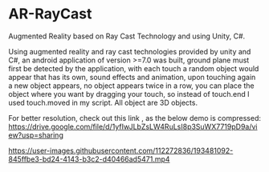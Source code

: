 # AR-RayCast
Augmented Reality based on Ray Cast Technology and using Unity, C#.

Using augmented reality and ray cast technologies provided by unity and C#, an android application of version >=7.0 was built,
ground plane must first be detected by the application,
with each touch a random object would appear that has its own, sound effects and animation,
upon touching again a new object appears,
no object appears twice in a row,
you can place the object where you want by dragging your touch, so instead of touch.end I used touch.moved in my script.
All object are 3D objects.

For better resolution, check out this link , as the below demo is compressed:
https://drive.google.com/file/d/1yfIwJLbZsLW4RuLsI8p3SuWX7719pD9a/view?usp=sharing

https://user-images.githubusercontent.com/112272836/193481092-845ffbe3-bd24-4143-b3c2-d40466ad5471.mp4

